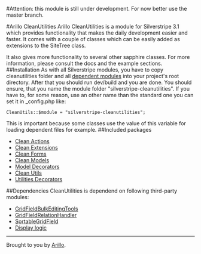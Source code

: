 #Attention: this module is still under development.
For now better use the master branch.

#Arillo CleanUtilities
Arillo CleanUtilities is a module for Silverstripe 3.1 which provides functionality that makes the daily development easier and faster. It comes with a couple of classes which can be easily added as extensions to the SiteTree class.

It also gives more functionality to several other sapphire classes. For more information, please consult the docs and the example sections.
##Installation
As with all Silverstripe modules, you have to copy cleanutilities folder and all [dependent modules](#Dependencies) into your project's root directory. After that you should run dev/build and you are done. You should ensure, that you name the module folder "silverstripe-cleanutilities". If you have to, for some reason, use an other name than the standard one you can set it in _config.php like:

	CleanUtils::$module = "silverstripe-cleanutilities";
	
This is important because some classes use the value of this variable for loading dependent files for example.
##Included packages
* [Clean Actions](Clean_Actions.md)
* [Clean Extensions](Clean_Extensions.md)
* [Clean Forms](Clean_Forms.md)
* [Clean Models](Clean_Models.md)
* [Model Decorators](Model_Decorators.md)
* [Clean Utils](Clean_Utils.md)
* [Utilities Decorators](Utilities_Decorators.md)


##Dependencies
CleanUtilities is dependend on following third-party modules:

* [GridFieldBulkEditingTools](https://github.com/colymba/GridFieldBulkEditingTools)
* [GridFieldRelationHandler](https://github.com/simonwelsh/silverstripe-GridFieldRelationHandler)
* [SortableGridField](https://github.com/UndefinedOffset/SortableGridField)
* [Display logic](https://github.com/unclecheese/silverstripe-display-logic)

---
Brought to you by [Arillo](http://arillo.net).
